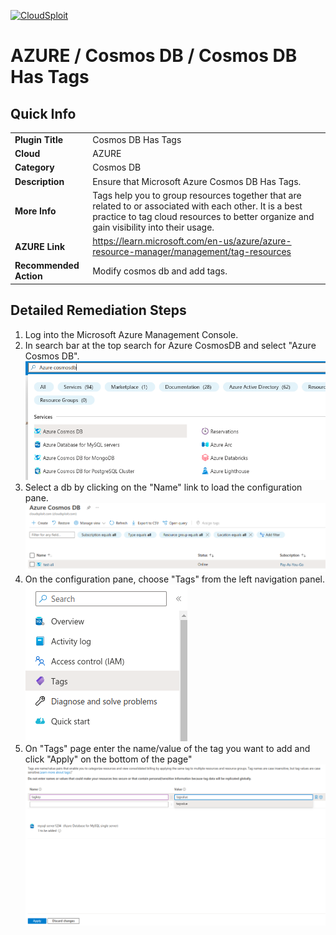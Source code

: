
[![CloudSploit](https://cloudsploit.com/img/logo-new-big-text-100.png "CloudSploit")](https://cloudsploit.com)

# AZURE / Cosmos DB / Cosmos DB Has Tags

## Quick Info

| | |
|-|-|
| **Plugin Title** | Cosmos DB Has Tags |
| **Cloud** | AZURE |
| **Category** | Cosmos DB |
| **Description** | Ensure that Microsoft Azure Cosmos DB Has Tags. |
| **More Info** | Tags help you to group resources together that are related to or associated with each other. It is a best practice to tag cloud resources to better organize and gain visibility into their usage. |
| **AZURE Link** | https://learn.microsoft.com/en-us/azure/azure-resource-manager/management/tag-resources |
| **Recommended Action** | Modify cosmos db and add tags. |

## Detailed Remediation Steps
1. Log into the Microsoft Azure Management Console.
2. In search bar at the top search for Azure CosmosDB and select "Azure Cosmos DB". </br> <img src="/resources/azure/cosmosdb/cosmosdb-has-tags/step2.png"/>
3. Select a db by clicking on the "Name" link to load the configuration pane.</br> <img src="/resources/azure/cosmosdb/cosmosdb-has-tags/step3.png"/>
4. On the configuration pane, choose "Tags" from the left navigation panel. </br>  <img src="/resources/azure/cosmosdb/cosmosdb-has-tags/step4.png"/>
5. On "Tags" page enter the name/value of the tag you want to add and click "Apply" on the bottom of the page" </br> <img src="/resources/azure/cosmosdb/cosmosdb-has-tags/step5.png"/>
